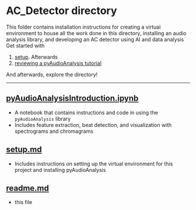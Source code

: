 # AC_Detector directory
This folder contains installation instructions for creating a virtual environment to house all the work done in this directory, installing an audio analysis library, and developing an AC detector using AI and data analysis   
Get started with 
1. [setup](https://github.com/ddiLab/SageEdu/blob/main/projects/AC_Detector/setup.md). Afterwards
2. [reviewing a pyAudioAnalysis tutorial](https://github.com/ddiLab/SageEdu/blob/main/projects/AC_Detector/pyAudioAnalysisIntroduction.ipynb)

And afterwards, explore the directory!

---

## [pyAudioAnalysisIntroduction.ipynb](https://github.com/ddiLab/SageEdu/blob/main/projects/AC_Detector/pyAudioAnalysisIntroduction.ipynb)
* A notebook that contains instructions and code in using the `pyAudioAnalysis` library
* Includes feature extraction, beat detection, and visualization with spectrograms and chromagrams

## [setup.md](https://github.com/ddiLab/SageEdu/blob/main/projects/AC_Detector/AudioLibrarySetup.md)
* Includes instructions on setting up the virtual environment for this project and installing pyAudioAnalysis

## [readme.md](https://github.com/ddiLab/SageEdu/blob/main/projects/AC_Detector/readme.md)
* this file
